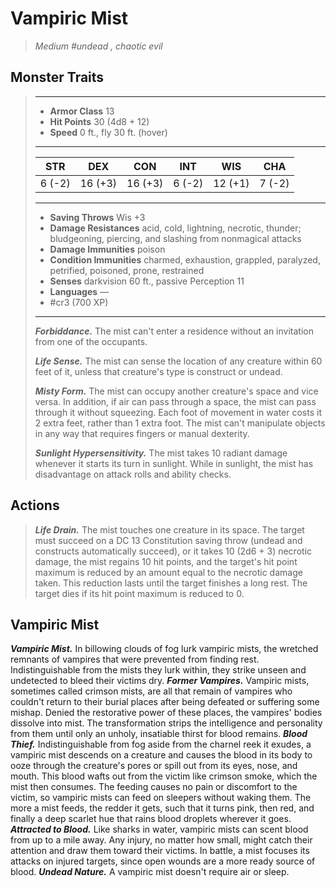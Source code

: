 # Vampiric Mist
>*Medium #undead , chaotic evil*
## Monster Traits
>___
>- **Armor Class** 13
>- **Hit Points** 30 (4d8 + 12)
>- **Speed** 0 ft., fly 30 ft. (hover)
>___
>|STR|DEX|CON|INT|WIS|CHA|
>|:---:|:---:|:---:|:---:|:---:|:---:|
>|6 (-2)|16 (+3)|16 (+3)|6 (-2)|12 (+1)|7 (-2)|
>___
>- **Saving Throws** Wis +3
>- **Damage Resistances** acid, cold, lightning, necrotic, thunder; bludgeoning, piercing, and slashing from nonmagical attacks
>- **Damage Immunities** poison
>- **Condition Immunities** charmed, exhaustion, grappled, paralyzed, petrified, poisoned, prone, restrained
>- **Senses** darkvision 60 ft., passive Perception 11
>- **Languages** —
>- #cr3 (700 XP)
>___
>***Forbiddance.*** The mist can't enter a residence without an invitation from one of the occupants.  
>
>***Life Sense.*** The mist can sense the location of any creature within 60 feet of it, unless that creature's type is construct or undead.  
>
>***Misty Form.*** The mist can occupy another creature's space and vice versa. In addition, if air can pass through a space, the mist can pass through it without squeezing. Each foot of movement in water costs it 2 extra feet, rather than 1 extra foot. The mist can't manipulate objects in any way that requires fingers or manual dexterity.  
>
>***Sunlight Hypersensitivity.*** The mist takes 10 radiant damage whenever it starts its turn in sunlight. While in sunlight, the mist has disadvantage on attack rolls and ability checks.  
>
## Actions
>***Life Drain.*** The mist touches one creature in its space. The target must succeed on a DC 13 Constitution saving throw (undead and constructs automatically succeed), or it takes 10 (2d6 + 3) necrotic damage, the mist regains 10 hit points, and the target's hit point maximum is reduced by an amount equal to the necrotic damage taken. This reduction lasts until the target finishes a long rest. The target dies if its hit point maximum is reduced to 0.
## Vampiric Mist
***Vampiric Mist.*** In billowing clouds of fog lurk vampiric mists, the wretched remnants of vampires that were prevented from finding rest. Indistinguishable from the mists they lurk within, they strike unseen and undetected to bleed their victims dry.
***Former Vampires.*** Vampiric mists, sometimes called crimson mists, are all that remain of vampires who couldn't return to their burial places after being defeated or suffering some mishap. Denied the restorative power of these places, the vampires' bodies dissolve into mist. The transformation strips the intelligence and personality from them until only an unholy, insatiable thirst for blood remains.
***Blood Thief.*** Indistinguishable from fog aside from the charnel reek it exudes, a vampiric mist descends on a creature and causes the blood in its body to ooze through the creature's pores or spill out from its eyes, nose, and mouth. This blood wafts out from the victim like crimson smoke, which the mist then consumes. The feeding causes no pain or discomfort to the victim, so vampiric mists can feed on sleepers without waking them. The more a mist feeds, the redder it gets, such that it turns pink, then red, and finally a deep scarlet hue that rains blood droplets wherever it goes.
***Attracted to Blood.*** Like sharks in water, vampiric mists can scent blood from up to a mile away. Any injury, no matter how small, might catch their attention and draw them toward their victims. In battle, a mist focuses its attacks on injured targets, since open wounds are a more ready source of blood.
***Undead Nature.*** A vampiric mist doesn't require air or sleep.